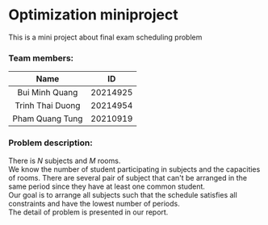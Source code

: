 # Optimization miniproject
This is a mini project about final exam scheduling problem 
<h3>Team members:</h3>

| Name             | ID       |
| :--------------: | :------: |
| Bui Minh Quang   | 20214925 |
| Trinh Thai Duong | 20214954 |
| Pham Quang Tung  | 20210919 |

<h3>Problem description:</h3>

There is $N$ subjects and $M$ rooms.\
We know the number of student participating in subjects and the capacities of rooms. There are several pair of subject that can't be arranged in the same period since they have at least one common student.\
Our goal is to arrange all subjects such that the schedule satisfies all constraints and have the lowest number of periods. \
The detail of problem is presented in our report.
